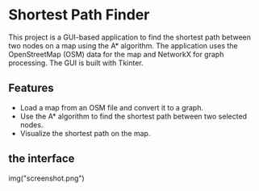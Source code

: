 # Shortest Path Finder

This project is a GUI-based application to find the shortest path between two nodes on a map using the A* algorithm. The application uses the OpenStreetMap (OSM) data for the map and NetworkX for graph processing. The GUI is built with Tkinter.

## Features

- Load a map from an OSM file and convert it to a graph.
- Use the A* algorithm to find the shortest path between two selected nodes.
- Visualize the shortest path on the map.

## the interface
img("screenshot.png")
